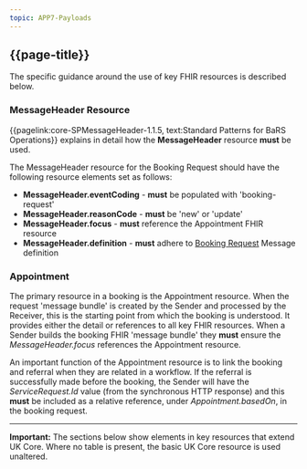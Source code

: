 ```yaml
---
topic: APP7-Payloads
---
```


## {{page-title}}
The specific guidance around the use of key FHIR resources is described below. 

### MessageHeader Resource
{{pagelink:core-SPMessageHeader-1.1.5, text:Standard Patterns for BaRS Operations}} explains in detail how the **MessageHeader** resource **must** be used. 

The MessageHeader resource for the Booking Request should have the following resource elements set as follows:
* **MessageHeader.eventCoding** - **must** be populated with 'booking-request'
* **MessageHeader.reasonCode** - **must** be 'new' or 'update'
* **MessageHeader.focus** - **must** reference the Appointment FHIR resource
* **MessageHeader.definition** - **must** adhere to [Booking Request](https://simplifier.net/NHSBookingandReferrals/MessageDefinition-BARS-MessageDefinition-Booking-Request/~json) Message definition


### Appointment 
The primary resource in a booking is the Appointment resource. When the request 'message bundle' is created by the Sender and processed by the Receiver, this is the starting point from which the booking is understood. It provides either the detail or references to all key FHIR resources. When a Sender builds the booking FHIR 'message bundle' they **must** ensure the *MessageHeader.focus* references the Appointment resource. 

An important function of the Appointment resource is to link the booking and referral when they are related in a workflow. If the referral is successfully made before the booking, the Sender will have the *ServiceRequest.Id* value (from the synchronous HTTP response) and this **must** be included as a relative reference, under *Appointment.basedOn*, in the booking request. 


<hr>

<div markdown="span" class="alert alert-warning" role="alert"><i class="fa fa-warning"></i>
    <b> Important:</b> 
    The sections below show elements in key resources that extend UK Core. Where no table is present, the basic UK Core resource is used unaltered.
</div>
